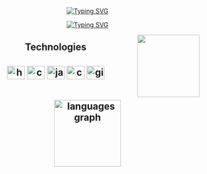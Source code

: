 <p align="center">
  <a href="https://github.com/wChrstphr"><img src="https://readme-typing-svg.demolab.com?font=Fira+Code&weight=450&size=30&duration=1&pause=1000&color=2D52FF&width=435&lines=Christopher+Paraizo" alt="Typing SVG" /></a>
</p>

<p align="center">
  <!-- Typing SVG by DenverCoder1 - https://github.com/DenverCoder1/readme-typing-svg -->
  <a href="https://git.io/typing-svg"><img src="https://readme-typing-svg.demolab.com?font=Fira+Code&pause=1000&color=2D52FF&width=435&lines=Software+Engireening+Student;Learning+as+a+way+of+life" alt="Typing SVG" /></a>
</p>

<p>

<img src="https://media.giphy.com/media/VgCDAzcKvsR6OM0uWg/giphy.gif" align="right" width="140">
  
</p>

<h2 align="center">Technologies<h2/>
<div style="display: inline_block" align="center"> 
  <img src="https://cdn.jsdelivr.net/gh/devicons/devicon/icons/html5/html5-original.svg" align="center" width = "40" height="30" alt="html5 logo"  />
  <img src="https://cdn.jsdelivr.net/gh/devicons/devicon/icons/css3/css3-original.svg" align="center" width = "40"  height="30" alt="css3 logo"  />
  <img src="https://cdn.jsdelivr.net/gh/devicons/devicon/icons/java/java-original.svg" align="center" width = "40"  height="30" alt="java logo"  />
  <img src="https://cdn.jsdelivr.net/gh/devicons/devicon/icons/c/c-original.svg" align="center" width = "40"  height="30" alt="c logo"  />
  <img src="https://cdn.jsdelivr.net/gh/devicons/devicon/icons/git/git-original.svg" align="center" width = "40"  height="30" alt="git logo"  />
</div>

<br/>
<p align="center">
  <img src="https://github-readme-stats.vercel.app/api/top-langs?username=wChrstphr&locale=en&hide_title=false&layout=compact&card_width=320&langs_count=5&theme=tokyonight&hide_border=true" height="150" alt="languages graph"/>
</p>


